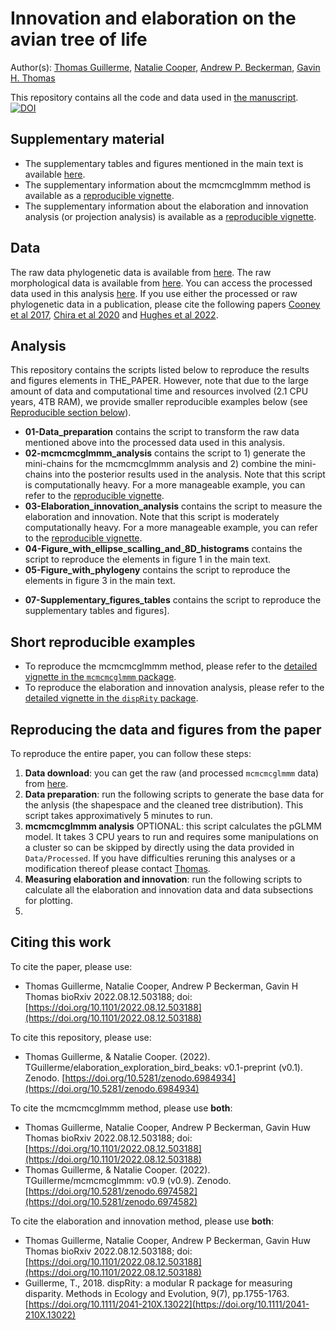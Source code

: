 # Innovation and elaboration on the avian tree of life

Author(s): [Thomas Guillerme](https://github/TGuillerme), [Natalie Cooper](http://nhcooper123.github.io/), [Andrew P. Beckerman](https://andbeck.github.io/beckslab/), [Gavin H. Thomas](https://www.sheffield.ac.uk/biosciences/people/academic-staff/gavin-thomas)

This repository contains all the code and data used in [the manuscript](https://www.biorxiv.org/content/10.1101/2022.08.12.503188v1).
[![DOI](https://zenodo.org/badge/337779300.svg)](https://zenodo.org/badge/latestdoi/337779300)

## Supplementary material

 * The supplementary tables and figures mentioned in the main text is available [here]().
 * The supplementary information about the mcmcmcglmmm method is available as a [reproducible vignette](https://raw.rawgit.net/TGuillerme/mcmcmcglmmm/main/inst/MCMCglmm_mini_chains.html).
 * The supplementary information about the elaboration and innovation analysis (or projection analysis) is available as a [reproducible vignette](https://raw.rawgit.net/TGuillerme/dispRity/master/inst/vignettes/Projection_analysis.html).

## Data
The raw data phylogenetic data is available from [here](https://birdtree.org/).
The raw morphological data is available from [here]().<!-- TODO: add link to beak data -->
You can access the processed data used in this analysis [here](https://figshare.com/articles/dataset/Innovation_and_elaboration_on_the_avian_tree_of_life/20480355).
If you use either the processed or raw phylogenetic data in a publication, please cite the following papers [Cooney et al 2017](https://www.nature.com/articles/nature21074), [Chira et al 2020](https://royalsocietypublishing.org/doi/full/10.1098/rspb.2020.1585) and [Hughes et al 2022](https://onlinelibrary.wiley.com/doi/full/10.1111/ele.13905).

## Analysis
This repository contains the scripts listed below to reproduce the results and figures elements in THE_PAPER.
However, note that due to the large amount of data and computational time and resources involved (2.1 CPU years, 4TB RAM), we provide smaller reproducible examples below (see [Reproducible section below](#reproducible)).

 * **01-Data_preparation** contains the script to transform the raw data mentioned above into the processed data used in this analysis.
 * **02-mcmcmcglmmm_analysis** contains the script to 1) generate the mini-chains for the mcmcmcglmmm analysis and 2) combine the mini-chains into the posterior results used in the analysis. Note that this script is computationally heavy. For a more manageable example, you can refer to the [reproducible vignette](https://raw.rawgit.net/TGuillerme/mcmcmcglmmm/main/inst/MCMCglmm_mini_chains.html).
 * **03-Elaboration_innovation_analysis** contains the script to measure the elaboration and innovation. Note that this script is moderately computationally heavy. For a more manageable example, you can refer to the [reproducible vignette](https://raw.rawgit.net/TGuillerme/dispRity/master/inst/vignettes/Projection_analysis.html).
 * **04-Figure_with_ellipse_scalling_and_8D_histograms** contains the script to reproduce the elements in figure 1 in the main text.
 * **05-Figure_with_phylogeny** contains the script to reproduce the elements in figure 3 in the main text.
 <!-- * **06-Figure_with_correlations**  contains the script to reproduce the elements in figure 2 in the main text. -->
 * **07-Supplementary_figures_tables** contains the script to reproduce the supplementary tables and figures].

## Short reproducible examples

 * To reproduce the mcmcmcglmmm method, please refer to the [detailed vignette in the `mcmcmcglmmm` package](https://github.com/TGuillerme/mcmcmcglmmm/blob/main/inst/MCMCglmm_mini_chains.Rmd).
 * To reproduce the elaboration and innovation analysis, please refer to the [detailed vignette in the `dispRity` package](https://github.com/TGuillerme/dispRity/blob/MCMCglmm/inst/vignettes/Projection_analysis.Rmd).

## Reproducing the data and figures from the paper

To reproduce the entire paper, you can follow these steps:

 1. **Data download**: you can get the raw (and processed `mcmcmcglmmm` data) from [here](). <!-- TODO: set the repo for data -->
 2. **Data preparation**: run the following scripts <!-- TODO: script name --> to generate the base data for the anlysis (the shapespace and the cleaned tree distribution). This script takes approximatively 5 minutes to run.
 3. **mcmcmcglmmm analysis** OPTIONAL: this script calculates the pGLMM model. It takes 3 CPU years to run and requires some manipulations on a cluster so can be skipped by directly using the data provided in `Data/Processed`. If you have difficulties reruning this analyses or a modification thereof please contact [Thomas](mailto:guillert@tcd.ie). 
 4. **Measuring elaboration and innovation**: run the following scripts <!-- TODO: script name --> to calculate all the elaboration and innovation data and data subsections for plotting.
 5. 



## Citing this work

To cite the paper, please use:
 * Thomas Guillerme, Natalie Cooper, Andrew P Beckerman, Gavin H Thomas bioRxiv 2022.08.12.503188; doi: [https://doi.org/10.1101/2022.08.12.503188](https://doi.org/10.1101/2022.08.12.503188)

To cite this repository, please use:
 * Thomas Guillerme, & Natalie Cooper. (2022). TGuillerme/elaboration_exploration_bird_beaks: v0.1-preprint (v0.1). Zenodo. [https://doi.org/10.5281/zenodo.6984934](https://doi.org/10.5281/zenodo.6984934)

To cite the mcmcmcglmmm method, please use **both**:
 * Thomas Guillerme, Natalie Cooper, Andrew P Beckerman, Gavin Huw Thomas bioRxiv 2022.08.12.503188; doi: [https://doi.org/10.1101/2022.08.12.503188](https://doi.org/10.1101/2022.08.12.503188)
 * Thomas Guillerme, & Natalie Cooper. (2022). TGuillerme/mcmcmcglmmm: v0.9 (v0.9). Zenodo. [https://doi.org/10.5281/zenodo.6974582](https://doi.org/10.5281/zenodo.6974582)

To cite the elaboration and innovation method, please use **both**:
 * Thomas Guillerme, Natalie Cooper, Andrew P Beckerman, Gavin Huw Thomas bioRxiv 2022.08.12.503188; doi: [https://doi.org/10.1101/2022.08.12.503188](https://doi.org/10.1101/2022.08.12.503188)
 * Guillerme, T., 2018. dispRity: a modular R package for measuring disparity. Methods in Ecology and Evolution, 9(7), pp.1755-1763. [https://doi.org/10.1111/2041-210X.13022](https://doi.org/10.1111/2041-210X.13022)

